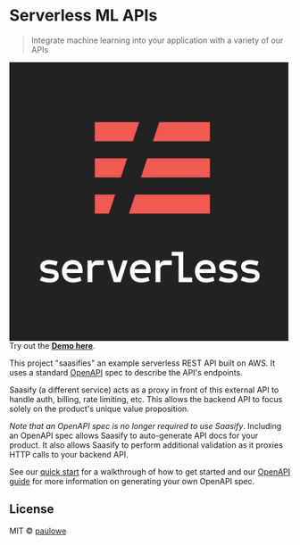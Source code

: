 # Serverless ML APIs

> Integrate machine learning into your application with a variety of our APIs

<a href="https://paulowe_elastic-ml_b304288f.saasify.sh" target="_blank"><img src="media/assets/serverlessml.png" align="center" width="500" alt="Serverless ML APIs"></a>
<br />
Try out the <a href="https://paulowe_elastic-ml_b304288f.saasify.sh" target="_blank"><strong>Demo here</strong></a>.


This project "saasifies" an example serverless REST API built on AWS. It uses a standard [OpenAPI](https://swagger.io/specification/) spec to describe the API's endpoints.

Saasify (a different service) acts as a proxy in front of this external API to handle auth, billing, rate limiting, etc. This allows the backend API to focus solely on the product's unique value proposition.


_Note that an OpenAPI spec is no longer required to use Saasify_. Including an OpenAPI spec allows Saasify to auto-generate API docs for your product. It also allows Saasify to perform additional validation as it proxies HTTP calls to your backend API.

See our [quick start](https://docs.saasify.sh/#/quick-start) for a walkthrough of how to get started and our [OpenAPI guide](https://docs.saasify.sh/#/openapi) for more information on generating your own OpenAPI spec.

## License

MIT © [paulowe](https://github.com/paulowe)
